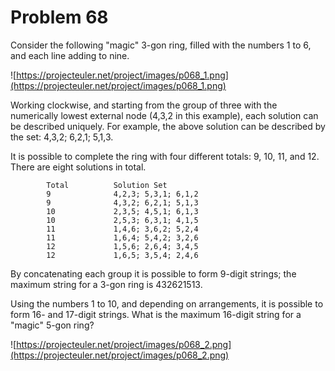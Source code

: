Problem 68
==========

Consider the following "magic" 3-gon ring, filled with the numbers 1 to 6,
and each line adding to nine.

![https://projecteuler.net/project/images/p068_1.png](https://projecteuler.net/project/images/p068_1.png)

Working clockwise, and starting from the group of three with the
numerically lowest external node (4,3,2 in this example), each solution
can be described uniquely. For example, the above solution can be
described by the set: 4,3,2; 6,2,1; 5,1,3.

It is possible to complete the ring with four different totals: 9, 10, 11,
and 12. There are eight solutions in total.
```
        Total          Solution Set
        9              4,2,3; 5,3,1; 6,1,2
        9              4,3,2; 6,2,1; 5,1,3
        10             2,3,5; 4,5,1; 6,1,3
        10             2,5,3; 6,3,1; 4,1,5
        11             1,4,6; 3,6,2; 5,2,4
        11             1,6,4; 5,4,2; 3,2,6
        12             1,5,6; 2,6,4; 3,4,5
        12             1,6,5; 3,5,4; 2,4,6
```

By concatenating each group it is possible to form 9-digit strings; the
maximum string for a 3-gon ring is 432621513.

Using the numbers 1 to 10, and depending on arrangements, it is possible
to form 16- and 17-digit strings. What is the maximum 16-digit string for
a "magic" 5-gon ring?

![https://projecteuler.net/project/images/p068_2.png](https://projecteuler.net/project/images/p068_2.png)
